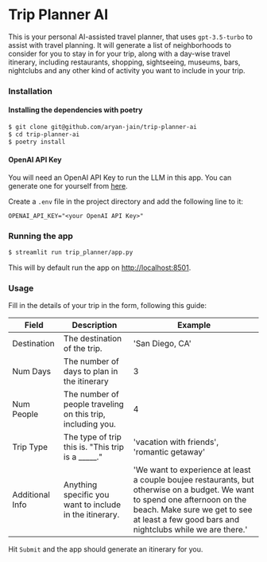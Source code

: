 # Trip Planner AI
This is your personal AI-assisted travel planner, that uses `gpt-3.5-turbo` to assist with travel planning. It will generate a list of neighborhoods to consider for you to stay in for your trip, along with a day-wise travel itinerary, including restaurants, shopping, sightseeing, museums, bars, nightclubs and any other kind of activity you want to include in your trip. 

### Installation 
#### Installing the dependencies with poetry
```bash
$ git clone git@github.com/aryan-jain/trip-planner-ai
$ cd trip-planner-ai
$ poetry install
```

#### OpenAI API Key
You will need an OpenAI API Key to run the LLM in this app. You can generate one for yourself from [here](https://platform.openai.com/).

Create a `.env` file in the project directory and add the following line to it:
```
OPENAI_API_KEY="<your OpenAI API Key>"
```

### Running the app
```bash
$ streamlit run trip_planner/app.py
```
This will by default run the app on [http://localhost:8501](http://localhost:8501).

### Usage
Fill in the details of your trip in the form, following this guide:

| Field           | Description                                                 | Example                                                                                                                                                                                                                   |
|-----------------|-------------------------------------------------------------|---------------------------------------------------------------------------------------------------------------------------------------------------------------------------------------------------------------------------|
| Destination     | The destination of the trip.                                | 'San Diego, CA'                                                                                                                                                                                                           |
| Num Days        | The number of days to plan in the itinerary                 | 3                                                                                                                                                                                                                         |
| Num People      | The number of people traveling on this trip, including you. | 4                                                                                                                                                                                                                         |
| Trip Type       | The type of trip this is. "This trip is a _____."           | 'vacation with friends', 'romantic getaway'                                                                                                                                                                               |
| Additional Info | Anything specific you want to include in the itinerary.     | 'We want to experience at least a couple boujee restaurants, but otherwise on a budget. We want to spend one afternoon on the beach. Make sure we get to see at least a few good bars and nightclubs while we are there.' |


Hit `Submit` and the app should generate an itinerary for you.